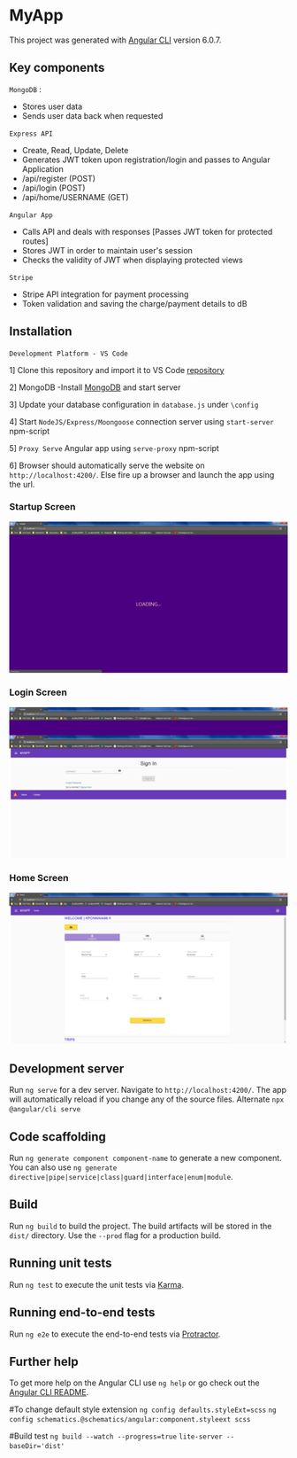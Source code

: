 # MyApp

This project was generated with [Angular CLI](https://github.com/angular/angular-cli) version 6.0.7.

## Key components
`MongoDB` :
* Stores user data
* Sends user data back when requested

`Express API`
* Create, Read, Update, Delete
* Generates JWT token upon registration/login and passes to Angular Application
* /api/register (POST)
* /api/login (POST)
* /api/home/USERNAME (GET)

`Angular App`
* Calls API and deals with responses  [Passes JWT token for protected routes]
* Stores JWT in order to maintain user's session
* Checks the validity of JWT when displaying protected views

`Stripe`
* Stripe API integration for payment processing
* Token validation and saving the charge/payment details to dB

## Installation
`Development Platform - VS Code`

1] Clone this repository and import it to VS Code [repository](https://github.com/kponnima/myapp-angular-mean.git)

2] MongoDB -Install [MongoDB](https://docs.mongodb.com/manual/tutorial/install-mongodb-on-windows/) and start server

3] Update your database configuration in `database.js` under `\config`

4] Start `NodeJS/Express/Moongoose` connection server using `start-server` npm-script

5] `Proxy Serve` Angular app using `serve-proxy` npm-script

6] Browser should automatically serve the website on `http://localhost:4200/`.  Else fire up a browser and launch the app using the url.

### Startup Screen
![Alt text](/screenshots/loading.jpg?raw=true "Loading Screen")
### Login Screen
![Alt text](/screenshots/login.jpg?raw=true "Login Screen")
### Home Screen
![Alt text](/screenshots/home.jpg?raw=true "Home Screen")

## Development server

Run `ng serve` for a dev server. Navigate to `http://localhost:4200/`. The app will automatically reload if you change any of the source files.
Alternate `npx @angular/cli serve`

## Code scaffolding

Run `ng generate component component-name` to generate a new component. You can also use `ng generate directive|pipe|service|class|guard|interface|enum|module`.

## Build

Run `ng build` to build the project. The build artifacts will be stored in the `dist/` directory. Use the `--prod` flag for a production build.

## Running unit tests

Run `ng test` to execute the unit tests via [Karma](https://karma-runner.github.io).

## Running end-to-end tests

Run `ng e2e` to execute the end-to-end tests via [Protractor](http://www.protractortest.org/).

## Further help

To get more help on the Angular CLI use `ng help` or go check out the [Angular CLI README](https://github.com/angular/angular-cli/blob/master/README.md).

#To change default style extension
`ng config defaults.styleExt=scss`
`ng config schematics.@schematics/angular:component.styleext scss`

#Build test
`ng build --watch --progress=true`
`lite-server --baseDir='dist'`